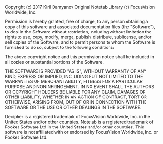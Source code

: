 Copyright (c) 2017 Kiril Damyanov
Original Notetab Library (c) FocusVision Worldwide, Inc.

Permission is hereby granted, free of charge, to any person obtaining a copy of this software and associated documentation files (the "Software"), to deal in the Software without restriction, including without limitation the rights to use, copy, modify, merge, publish, distribute, sublicense, and/or sell copies of the Software, and to permit persons to whom the Software is furnished to do so, subject to the following conditions:

The above copyright notice and this permission notice shall be included in all copies or substantial portions of the Software.

THE SOFTWARE IS PROVIDED "AS IS", WITHOUT WARRANTY OF ANY KIND, EXPRESS OR IMPLIED, INCLUDING BUT NOT LIMITED TO THE WARRANTIES OF MERCHANTABILITY, FITNESS FOR A PARTICULAR PURPOSE AND NONINFRINGEMENT. IN NO EVENT SHALL THE AUTHORS OR COPYRIGHT HOLDERS BE LIABLE FOR ANY CLAIM, DAMAGES OR OTHER LIABILITY, WHETHER IN AN ACTION OF CONTRACT, TORT OR OTHERWISE, ARISING FROM, OUT OF OR IN CONNECTION WITH THE SOFTWARE OR THE USE OR OTHER DEALINGS IN THE SOFTWARE.

Decipher is a registered trademark of FocusVision Worldwide, Inc. in the United States and/or other countries. Notetab is a registered trademark of Fookes Software Ltd in the United States and/or other countries. This software is not affiliated with or endorsed by FocusVision Worldwide, Inc. or Fookes Software Ltd.